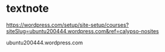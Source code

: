# textnote

https://wordpress.com/setup/site-setup/courses?siteSlug=ubuntu200444.wordpress.com&ref=calypso-nosites

ubuntu200444.wordpress.com


















